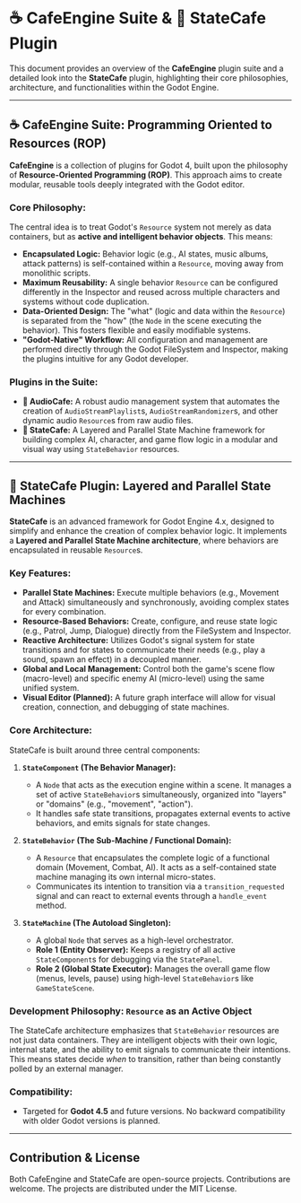 # ☕ CafeEngine Suite & 🧠 StateCafe Plugin

This document provides an overview of the **CafeEngine** plugin suite and a detailed look into the **StateCafe** plugin, highlighting their core philosophies, architecture, and functionalities within the Godot Engine.

---

## ☕ CafeEngine Suite: Programming Oriented to Resources (ROP)

**CafeEngine** is a collection of plugins for Godot 4, built upon the philosophy of **Resource-Oriented Programming (ROP)**. This approach aims to create modular, reusable tools deeply integrated with the Godot editor.

### Core Philosophy:

The central idea is to treat Godot's `Resource` system not merely as data containers, but as **active and intelligent behavior objects**. This means:

-   **Encapsulated Logic:** Behavior logic (e.g., AI states, music albums, attack patterns) is self-contained within a `Resource`, moving away from monolithic scripts.
-   **Maximum Reusability:** A single behavior `Resource` can be configured differently in the Inspector and reused across multiple characters and systems without code duplication.
-   **Data-Oriented Design:** The "what" (logic and data within the `Resource`) is separated from the "how" (the `Node` in the scene executing the behavior). This fosters flexible and easily modifiable systems.
-   **"Godot-Native" Workflow:** All configuration and management are performed directly through the Godot FileSystem and Inspector, making the plugins intuitive for any Godot developer.

### Plugins in the Suite:

-   **🎵 AudioCafe:** A robust audio management system that automates the creation of `AudioStreamPlaylist`s, `AudioStreamRandomizer`s, and other dynamic audio `Resource`s from raw audio files.
-   **🧠 StateCafe:** A Layered and Parallel State Machine framework for building complex AI, character, and game flow logic in a modular and visual way using `StateBehavior` resources.

---

## 🧠 StateCafe Plugin: Layered and Parallel State Machines

**StateCafe** is an advanced framework for Godot Engine 4.x, designed to simplify and enhance the creation of complex behavior logic. It implements a **Layered and Parallel State Machine architecture**, where behaviors are encapsulated in reusable `Resource`s.

### Key Features:

-   **Parallel State Machines:** Execute multiple behaviors (e.g., Movement and Attack) simultaneously and synchronously, avoiding complex states for every combination.
-   **Resource-Based Behaviors:** Create, configure, and reuse state logic (e.g., Patrol, Jump, Dialogue) directly from the FileSystem and Inspector.
-   **Reactive Architecture:** Utilizes Godot's signal system for state transitions and for states to communicate their needs (e.g., play a sound, spawn an effect) in a decoupled manner.
-   **Global and Local Management:** Control both the game's scene flow (macro-level) and specific enemy AI (micro-level) using the same unified system.
-   **Visual Editor (Planned):** A future graph interface will allow for visual creation, connection, and debugging of state machines.

### Core Architecture:

StateCafe is built around three central components:

1.  **`StateComponent` (The Behavior Manager):**
    -   A `Node` that acts as the execution engine within a scene. It manages a set of active `StateBehavior`s simultaneously, organized into "layers" or "domains" (e.g., "movement", "action").
    -   It handles safe state transitions, propagates external events to active behaviors, and emits signals for state changes.

2.  **`StateBehavior` (The Sub-Machine / Functional Domain):**
    -   A `Resource` that encapsulates the complete logic of a functional domain (Movement, Combat, AI). It acts as a self-contained state machine managing its own internal micro-states.
    -   Communicates its intention to transition via a `transition_requested` signal and can react to external events through a `handle_event` method.

3.  **`StateMachine` (The Autoload Singleton):**
    -   A global `Node` that serves as a high-level orchestrator.
    -   **Role 1 (Entity Observer):** Keeps a registry of all active `StateComponent`s for debugging via the `StatePanel`.
    -   **Role 2 (Global State Executor):** Manages the overall game flow (menus, levels, pause) using high-level `StateBehavior`s like `GameStateScene`.

### Development Philosophy: `Resource` as an Active Object

The StateCafe architecture emphasizes that `StateBehavior` resources are not just data containers. They are intelligent objects with their own logic, internal state, and the ability to emit signals to communicate their intentions. This means states decide *when* to transition, rather than being constantly polled by an external manager.

### Compatibility:

-   Targeted for **Godot 4.5** and future versions. No backward compatibility with older Godot versions is planned.

---

## Contribution & License

Both CafeEngine and StateCafe are open-source projects. Contributions are welcome. The projects are distributed under the MIT License.